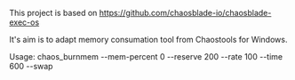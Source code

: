 This project is based on https://github.com/chaosblade-io/chaosblade-exec-os

It's aim is to adapt memory consumation tool from Chaostools for Windows.

Usage:
chaos_burnmem --mem-percent 0 --reserve 200 --rate 100 --time 600 --swap